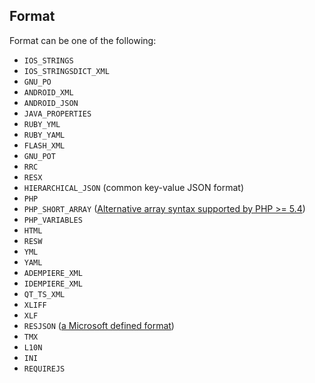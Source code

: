 ## Format
Format can be one of the following:

* `IOS_STRINGS`
* `IOS_STRINGSDICT_XML`
* `GNU_PO`
* `ANDROID_XML`
* `ANDROID_JSON`
* `JAVA_PROPERTIES`
* `RUBY_YML`
* `RUBY_YAML`
* `FLASH_XML`
* `GNU_POT`
* `RRC`
* `RESX`
* `HIERARCHICAL_JSON` (common key-value JSON format)
* `PHP`
* `PHP_SHORT_ARRAY` ([Alternative array syntax supported by PHP >= 5.4](http://php.net/manual/en/language.types.array.php))
* `PHP_VARIABLES`
* `HTML`
* `RESW`
* `YML`
* `YAML`
* `ADEMPIERE_XML`
* `IDEMPIERE_XML`
* `QT_TS_XML`
* `XLIFF`
* `XLF`
* `RESJSON` ([a Microsoft defined format](https://msdn.microsoft.com/en-us/library/windows/apps/hh465248.aspx))
* `TMX`
* `L10N`
* `INI`
* `REQUIREJS`
